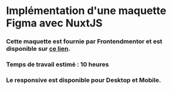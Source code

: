 # Implémentation d'une maquette Figma avec NuxtJS
### Cette maquette est fournie par Frontendmentor et est disponible sur [ce lien](https://www.frontendmentor.io/solutions/ecommerce-product-page-MY3FEAZWJ).
### Temps de travail estimé : 10 heures
### Le responsive est disponible pour Desktop et Mobile.
